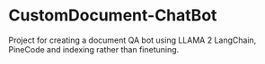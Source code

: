 # CustomDocument-ChatBot
Project for creating a document QA bot using LLAMA 2 LangChain, PineCode and indexing rather than finetuning.
